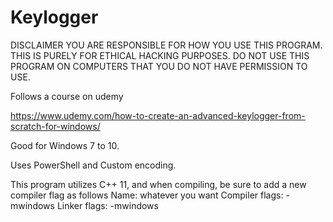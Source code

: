 # Keylogger

DISCLAIMER
YOU ARE RESPONSIBLE FOR HOW YOU USE THIS PROGRAM. THIS IS PURELY FOR ETHICAL HACKING PURPOSES. DO NOT USE THIS PROGRAM ON COMPUTERS THAT YOU DO NOT HAVE PERMISSION TO USE.

Follows a course on udemy

https://www.udemy.com/how-to-create-an-advanced-keylogger-from-scratch-for-windows/

Good for Windows 7 to 10.

Uses PowerShell and Custom encoding.

This program utilizes C++ 11, and when compiling, be sure to add a new compiler flag as follows
Name: whatever you want
Compiler flags: -mwindows
Linker flags: -mwindows
